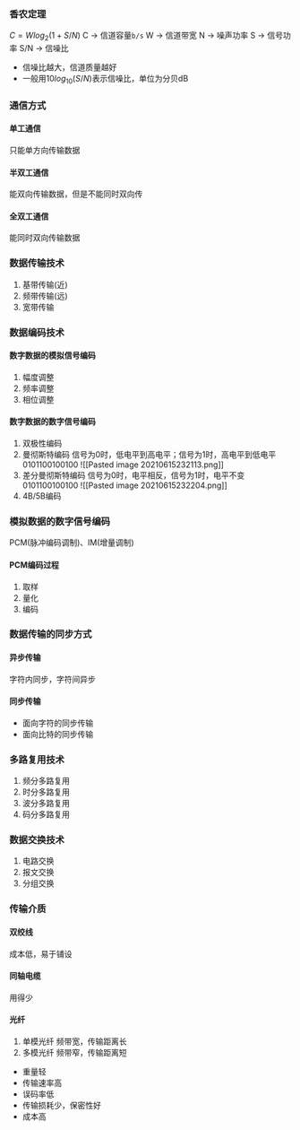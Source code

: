 ### 香农定理
$C=Wlog_2(1+S/N)$
C -> 信道容量`b/s`
W -> 信道带宽
N -> 噪声功率
S -> 信号功率
S/N -> 信噪比
- 信噪比越大，信道质量越好
- 一般用$10log_{10}(S/N)$表示信噪比，单位为分贝dB
### 通信方式
#### 单工通信
只能单方向传输数据
#### 半双工通信
能双向传输数据，但是不能同时双向传
#### 全双工通信
能同时双向传输数据
### 数据传输技术
1. 基带传输(近)
2. 频带传输(远)
3. 宽带传输
### 数据编码技术
#### 数字数据的模拟信号编码
1. 幅度调整
2. 频率调整
3. 相位调整
#### 数字数据的数字信号编码
1. 双极性编码
2. 曼彻斯特编码
信号为0时，低电平到高电平；信号为1时，高电平到低电平
0101100100100
![[Pasted image 20210615232113.png]]
3. 差分曼彻斯特编码
信号为0时，电平相反，信号为1时，电平不变
0101100100100
![[Pasted image 20210615232204.png]]
4. 4B/5B编码
### 模拟数据的数字信号编码
PCM(脉冲编码调制)、IM(增量调制)
#### PCM编码过程
1. 取样
2. 量化
3. 编码
### 数据传输的同步方式
#### 异步传输
字符内同步，字符间异步
#### 同步传输
- 面向字符的同步传输
- 面向比特的同步传输
### 多路复用技术
1. 频分多路复用
2. 时分多路复用
3. 波分多路复用
4. 码分多路复用
### 数据交换技术
1. 电路交换
2. 报文交换
3. 分组交换
### 传输介质
#### 双绞线
成本低，易于铺设
#### 同轴电缆
用得少
#### 光纤
1. 单模光纤
频带宽，传输距离长
2. 多模光纤
频带窄，传输距离短
- 重量轻
- 传输速率高
- 误码率低
- 传输损耗少，保密性好
- 成本高


